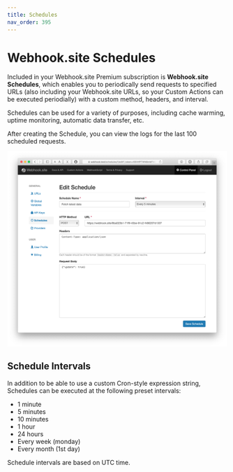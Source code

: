 ```yaml
---
title: Schedules
nav_order: 395
---
```


# Webhook.site Schedules

Included in your Webhook.site Premium subscription is **Webhook.site Schedules**, which enables you to periodically send requests to specified URLs (also including your Webhook.site URLs, so your Custom Actions can be executed periodially) with a custom method, headers, and interval.

Schedules can be used for a variety of purposes, including cache warming, uptime monitoring, automatic data transfer, etc.

After creating the Schedule, you can view the logs for the last 100 scheduled requests.

![Schedules editor](/images/schedules-editor.png)

## Schedule Intervals

In addition to be able to use a custom Cron-style expression string, Schedules can be executed at the following preset intervals:

* 1 minute
* 5 minutes
* 10 minutes
* 1 hour
* 24 hours
* Every week (monday)
* Every month (1st day)

Schedule intervals are based on UTC time.